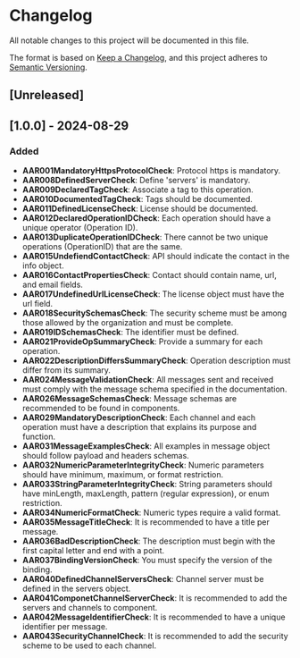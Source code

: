 # Changelog

All notable changes to this project will be documented in this file.

The format is based on [Keep a Changelog](https://keepachangelog.com/en/1.0.0/),
and this project adheres to [Semantic Versioning](https://semver.org/spec/v2.0.0.html).

## [Unreleased]

## [1.0.0] - 2024-08-29

### Added

- **AAR001MandatoryHttpsProtocolCheck**: Protocol https is mandatory.
- **AAR008DefinedServerCheck**: Define 'servers' is mandatory.
- **AAR009DeclaredTagCheck**: Associate a tag to this operation.
- **AAR010DocumentedTagCheck**: Tags should be documented.
- **AAR011DefinedLicenseCheck**: License should be documented.
- **AAR012DeclaredOperationIDCheck**: Each operation should have a unique operator (Operation ID).
- **AAR013DuplicateOperationIDCheck**: There cannot be two unique operations (OperationID) that are the same.
- **AAR015UndefiendContactCheck**: API should indicate the contact in the info object.
- **AAR016ContactPropertiesCheck**: Contact should contain name, url, and email fields.
- **AAR017UndefinedUrlLicenseCheck**: The license object must have the url field.
- **AAR018SecuritySchemasCheck**: The security scheme must be among those allowed by the organization and must be complete.
- **AAR019IDSchemasCheck**: The identifier must be defined.
- **AAR021ProvideOpSummaryCheck**: Provide a summary for each operation.
- **AAR022DescriptionDiffersSummaryCheck**: Operation description must differ from its summary.
- **AAR024MessageValidationCheck**: All messages sent and received must comply with the message schema specified in the documentation.
- **AAR026MessageSchemasCheck**: Message schemas are recommended to be found in components.
- **AAR029MandatoryDescriptionCheck**: Each channel and each operation must have a description that explains its purpose and function.
- **AAR031MessageExamplesCheck**: All examples in message object should follow payload and headers schemas.
- **AAR032NumericParameterIntegrityCheck**: Numeric parameters should have minimum, maximum, or format restriction.
- **AAR033StringParameterIntegrityCheck**: String parameters should have minLength, maxLength, pattern (regular expression), or enum restriction.
- **AAR034NumericFormatCheck**: Numeric types require a valid format.
- **AAR035MessageTitleCheck**: It is recommended to have a title per message.
- **AAR036BadDescriptionCheck**: The description must begin with the first capital letter and end with a point.
- **AAR037BindingVersionCheck**: You must specify the version of the binding.
- **AAR040DefinedChannelServersCheck**: Channel server must be defined in the servers object.
- **AAR041ComponetChannelServerCheck**: It is recommended to add the servers and channels to component.
- **AAR042MessageIdentifierCheck**: It is recommended to have a unique identifier per message.
- **AAR043SecurityChannelCheck**: It is recommended to add the security scheme to be used to each channel.

